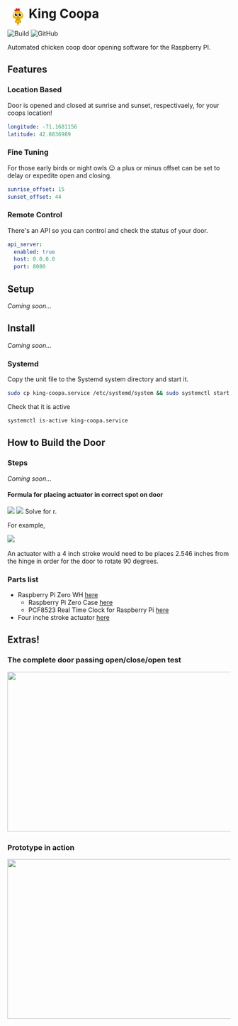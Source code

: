 # King Coopa <img src="https://github.com/chrisdimaio/king-coopa/blob/main/resources/logo.png?raw=true" align="left" height="48" width="48" >

![Build](https://github.com/chrisdimaio/king-coopa/workflows/Build/badge.svg)
![GitHub](https://img.shields.io/github/license/chrisdimaio/king-coopa)

Automated chicken coop door opening software for the Raspberry PI.

## Features

### Location Based

Door is opened and closed at sunrise and sunset, respectivaely, for your coops location!

```yaml
longitude: -71.1681156
latitude: 42.8836989
```

### Fine Tuning

For those early birds or night owls :wink: a plus or minus offset can be set to delay or expedite open and closing.

```yaml
sunrise_offset: 15
sunset_offset: 44
```

### Remote Control

There's an API so you can control and check the status of your door.

```yaml
api_server:
  enabled: true
  host: 0.0.0.0
  port: 8080
```

## Setup

_Coming soon..._

## Install

_Coming soon..._

### Systemd

Copy the unit file to the Systemd system directory and start it.

```bash
sudo cp king-coopa.service /etc/systemd/system && sudo systemctl start king-coopa.service
```

Check that it is active

```bash
systemctl is-active king-coopa.service
```

## How to Build the Door

### Steps

_Coming soon..._

#### Formula for placing actuator in correct spot on door
<img src="https://render.githubusercontent.com/render/math?math=S= Length of stroke">
<img src="https://render.githubusercontent.com/render/math?math=r=4S/2\pi">
Solve for r.

For example,

<img src="https://render.githubusercontent.com/render/math?math=r=4*4/2\pi=16/2\pi=2.546">

An actuator with a 4 inch stroke would need to be places 2.546 inches from the hinge in order for the door to rotate 90 degrees.

### Parts list

* Raspberry Pi Zero WH <a href="https://www.adafruit.com/product/3708">here</a>
  * Raspberry Pi Zero Case <a href="https://www.adafruit.com/product/3252">here</a>
  * PCF8523 Real Time Clock for Raspberry Pi <a href="https://www.adafruit.com/product/3386">here</a>
* Four inche stroke actuator <a href="https://www.amazon.com/dp/B00NM8H6VS/ref=cm_sw_r_tw_dp_QK3SXWVJP51N17N46ZG5?_encoding=UTF8&psc=1">here</a>

## Extras!

### The complete door passing open/close/open test

<a href="https://youtube/aqsExHMFxAc"><img src="https://img.youtube.com/vi/aqsExHMFxAc/maxresdefault.jpg"  height="360" width="640"></a>

### Prototype in action

<a href="https://youtu.be/MoYLyeGovbg"><img src="https://img.youtube.com/vi/MoYLyeGovbg/maxresdefault.jpg" height="360" width="640"></a>
